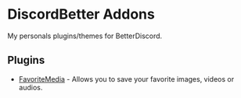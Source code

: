 # DiscordBetter Addons
My personals plugins/themes for BetterDiscord.

## Plugins
 - [FavoriteMedia](https://github.com/Dastan21/BDAddons/blob/main/plugins/FavoriteMedia) - Allows you to save your favorite images, videos or audios.
